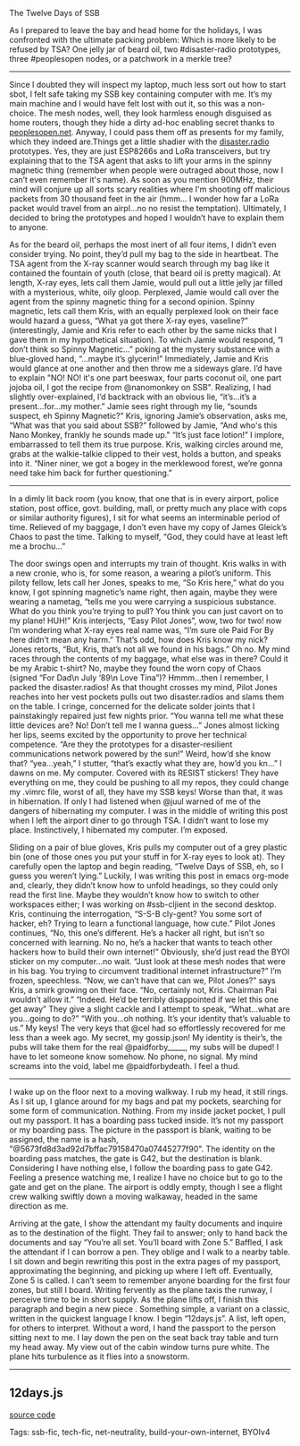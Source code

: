The Twelve Days of SSB

As I prepared to leave the bay and head home for the holidays, I was confronted with the ultimate packing problem: Which is more likely to be refused by TSA? One jelly jar of beard oil, two #disaster-radio prototypes, three #peoplesopen nodes, or a patchwork in a merkle tree? 

---

Since I doubted they will inspect my laptop, much less sort out how to start sbot, I felt safe taking my SSB key containing computer with me. It’s my main machine and I would have felt lost with out it, so this was a non-choice. The mesh nodes, well, they look harmless enough disguised as home routers, though they hide a dirty ad-hoc enabling secret thanks to [peoplesopen.net](https://peoplesopen.net). Anyway, I could pass them off as presents for my family, which they indeed are.Things get a little shadier with the [disaster.radio](https://disaster.radio) prototypes. Yes, they are just ESP8266s and LoRa transceivers, but try explaining that to the TSA agent that asks to lift your arms in the spinny magnetic thing (remember when people were outraged about those, now I can’t even remember it's name). As soon as you mention 900MHz, their mind will conjure up all sorts scary realities where I'm shooting off malicious packets from 30 thousand feet in the air (hmm... I wonder how far a LoRa packet would travel from an airpl...no no resist the temptation). Ultimately, I decided to bring the prototypes and hoped I wouldn’t have to explain them to anyone.

As for the beard oil, perhaps the most inert of all four items, I didn’t even consider trying. No point, they’d pull my bag to the side in heartbeat. The TSA agent from the X-ray scanner would search through my bag like it contained the fountain of youth (close, that beard oil is pretty magical). At length, X-ray eyes, lets call them Jamie, would pull out a little jelly jar filled with a mysterious, white, oily gloop. Perplexed, Jamie would call over the agent from the spinny magnetic thing for a second opinion. Spinny magnetic, lets call them Kris, with an equally perplexed look on their face would hazard a guess, “What ya got there X-ray eyes, vaseline?” (interestingly, Jamie and Kris refer to each other by the same nicks that I gave them in my hypothetical situation). To which Jamie would respond, “I don’t think so Spinny Magnetic...” poking at the mystery substance with a blue-gloved hand, “...maybe it’s glycerin!” Immediately, Jamie and Kris would glance at one another and then throw me a sideways glare. I’d have to explain "NO! NO! it's one part beeswax, four parts coconut oil, one part jojoba oil, I got the recipe from @nanomonkey on SSB". Realizing, I had slightly over-explained, I’d backtrack with an obvious lie, “it’s...it’s a present...for...my mother.” Jamie sees right through my lie, “sounds suspect, eh Spinny Magnetic?” Kris, ignoring Jamie’s observation, asks me, “What was that you said about SSB?” followed by Jamie, “And who's this Nano Monkey, frankly he sounds made up." “It’s just face lotion!” I implore, embarrassed to tell them its true purpose. Kris, walking circles around me, grabs at the walkie-talkie clipped to their vest, holds a button, and speaks into it. “Niner niner, we got a bogey in the merklewood forest, we’re gonna need take him back for further questioning.”

___

In a dimly lit back room (you know, that one that is in every airport, police station, post office, govt. building, mall, or pretty much any place with cops or similar authority figures), I sit for what seems an interminable period of time. Relieved of my baggage, I don’t even have my copy of James Gleick’s Chaos to past the time. Talking to myself, “God, they could have at least left me a brochu...” 

The door swings open and interrupts my train of thought. Kris walks in with a new cronie, who is, for some reason, a wearing a pilot’s uniform. This piloty fellow, lets call her Jones, speaks to me, “So Kris here,” what do you know, I got spinning magnetic’s name right, then again, maybe they were wearing a nametag, “tells me you were carrying a suspicious substance. What do you think you’re trying to pull? You think you can just cavort on to my plane! HUH!” Kris interjects, “Easy Pilot Jones”, wow, two for two! now I’m wondering what X-ray eyes real name was, “I’m sure ole Paid For By here didn’t mean any harm.” That’s odd, how does Kris know my nick? Jones retorts, “But, Kris, that’s not all we found in his bags.” Oh no. My mind races through the contents of my baggage, what else was in there? Could it be my Arabic t-shirt? No, maybe they found the worn copy of Chaos (signed “For Dad\n July ‘89\n Love Tina”)? Hmmm...then I remember, I packed the disaster.radios! As that thought crosses my mind, Pilot Jones reaches into her vest pockets pulls out two disaster.radios and slams them on the table. I cringe, concerned for the delicate solder joints that I painstakingly repaired just few nights prior. “You wanna tell me what these little devices are? No! Don’t tell me I wanna guess...” Jones almost licking her lips, seems excited by the opportunity to prove her technical competence. “Are they the prototypes for a disaster-resilient communications network powered by the sun!” Weird, how’d she know that? “yea...yeah,” I stutter, “that’s exactly what they are, how’d you kn...” I dawns on me. My computer. Covered with its RESIST stickers! They have everything on me, they could be pushing to all my repos, they could change my .vimrc file, worst of all, they have my SSB keys! Worse than that, it was in hibernation. If only I had listened when @juul warned of me of the dangers of hibernating my computer. I was in the middle of writing this post when I left the airport diner to go through TSA. I didn’t want to lose my place. Instinctively, I hibernated my computer. I’m exposed. 

Sliding on a pair of blue gloves, Kris pulls my computer out of a grey plastic bin (one of those ones you put your stuff in for X-ray eyes to look at). They carefully open the laptop and begin reading, “Twelve Days of SSB, eh, so I guess you weren’t lying.” Luckily, I was writing this post in emacs org-mode and, clearly, they didn’t know how to unfold headings, so they could only read the first line. Maybe they wouldn’t know how to switch to other workspaces either; I was working on #ssb-cljient in the second desktop. Kris, continuing the interrogation, “S-S-B cly-gent? You some sort of hacker, eh? Trying to learn a functional language, how cute.” Pilot Jones continues, “No, this one’s different. He’s a hacker all right, but isn’t so concerned with learning. No no, he’s a hacker that wants to teach other hackers how to build their own internet!” Obviously, she’d just read the BYOI sticker on my computer...no wait. “Just look at these mesh nodes that were in his bag. You trying to circumvent traditional internet infrastructure?” I’m frozen, speechless. “Now, we can’t have that can we, Pilot Jones?” says Kris, a smirk growing on their face. “No, certainly not, Kris. Chairman Pai wouldn’t allow it.” “Indeed. He’d be terribly disappointed if we let this one get away” They give a slight cackle and I attempt to speak, “What...what are you...going to do?” “With you...oh nothing. It’s your identity that’s valuable to us.” My keys! The very keys that @cel had so effortlessly recovered for me less than a week ago. My secret, my gossip.json! My identity is their’s, the pubs will take them for the real @paidforby_____, my subs will be duped! I have to let someone know somehow. No phone, no signal. My mind screams into the void, label me @paidforbydeath. I feel a thud.

___

I wake up on the floor next to a moving walkway. I rub my head, it still rings. As I sit up, I glance around for my bags and pat my pockets, searching for some form of communication. Nothing. From my inside jacket pocket, I pull out my passport. It has a boarding pass tucked inside. It’s not my passport or my boarding pass. The picture in the passport is blank, waiting to be assigned, the name is a hash, "@5673fd8d3ad92d7bffac79158470a07445277f90". The identity on the boarding pass matches, the gate is G42, but the destination is blank. Considering I have nothing else, I follow the boarding pass to gate G42. Feeling a presence watching me, I realize I have no choice but to go to the gate and get on the plane. The airport is oddly empty, though I see a flight crew walking swiftly down a moving walkaway, headed in the same direction as me. 

Arriving at the gate, I show the attendant my faulty documents and inquire as to the destination of the flight. They fail to answer; only to hand back the documents and say “You’re all set. You’ll board with Zone 5.” Baffled, I ask the attendant if I can borrow a pen. They oblige and I walk to a nearby table. I sit down and begin rewriting this post in the extra pages of my passport, approximating the beginning, and picking up where I left off. Eventually, Zone 5 is called. I can’t seem to remember anyone boarding for the first four zones, but still I board. Writing fervently as the plane taxis the runway, I perceive time to be in short supply.  As the plane lifts off, I finish this paragraph and begin a new piece . Something simple, a variant on a classic, written in the quickest language I know. I begin “12days.js”. A list, left open, for others to interpret. Without a word, I hand the passport to the person sitting next to me. I lay down the pen on the seat back tray table and turn my head away. My view out of the cabin window turns pure white. The plane hits turbulence as it flies into a snowstorm.

---

## 12days.js
[source code](https://github.com/paidforby/12-days)  

<script src="https://gist.github.com/paidforby/3792486187eb793f0c0a123713446c8c.js"></script>

Tags: ssb-fic, tech-fic, net-neutrality, build-your-own-internet, BYOIv4 
